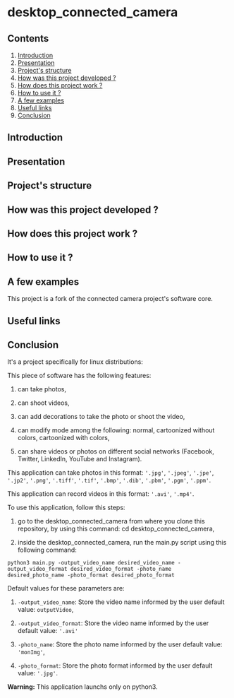# desktop_connected_camera

## Contents

1. [Introduction](#introduction)
2. [Presentation](#presentation)
3. [Project's structure](#project_s_structure)
4. [How was this project developed ?](#how_was_this_project_developed)
5. [How does this project work ?](#how_does_this_project_work)
6. [How to use it ?](#how_to_use_it)
7. [A few examples](#a_few_examples)
8. [Useful links](#useful_links)
9. [Conclusion](#conclusion)

<a name="introduction"></a>
## Introduction

<a name="presentation"></a>
## Presentation

<a name="project_s_structure"></a>
## Project's structure

<a name="how_was_this_project_developed"></a>
## How was this project developed ?

<a name="how_does_this_project_work"></a>
## How does this project work ?

<a name="how_to_use_it"></a>
## How to use it ?

<a name="a_few_examples"></a>
## A few examples

This project is a fork of the connected camera project's software core.

<a name="useful_links"></a>
## Useful links

<a name="conclusion"></a>
## Conclusion

It's a project specifically for linux distributions:

This piece of software has the following features:

1. can take photos,

1. can shoot videos,

1. can add decorations to take the photo or shoot the video,

1. can modify mode among the following: normal, cartoonized without colors, cartoonized with colors,

1. can share videos or photos on different social networks (Facebook, Twitter, LinkedIn, YouTube and Instagram).

This application can take photos in this format: `'.jpg'`, `'.jpeg'`, `'.jpe'`, `'.jp2'`, `'.png'`, `'.tiff'`, `'.tif'`, `'.bmp'`, `'.dib'`, `'.pbm'`, `'.pgm'`, `'.ppm'`.

This application can record videos in this format: `'.avi'`, `'.mp4'`.

To use this application, follow this steps:

1. go to the desktop_connected_camera from where you clone this repository, by using this command: cd desktop_connected_camera,

1. inside the desktop_connected_camera, run the main.py script using this following command:

`python3 main.py -output_video_name desired_video_name -output_video_format desired_video_format -photo_name desired_photo_name -photo_format desired_photo_format`

Default values for these parameters are:

1. `-output_video_name`: Store the video name informed by the user
  default value: `outputVideo`,

2. `-output_video_format`: Store the video name informed by the user
  default value: `'.avi'`

3. `-photo_name`: Store the photo name informed by the user
  default value: `'monImg'`,

4. `-photo_format`: Store the photo format informed by the user
  default value: `'.jpg'`.

__Warning:__ This application launchs only on python3.
